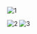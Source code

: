 ![1](https://user-images.githubusercontent.com/33320326/54482807-c9668200-4851-11e9-8bd2-0bbfa1ae6f85.JPG)


![2](https://user-images.githubusercontent.com/33320326/54482825-18141c00-4852-11e9-8d1a-bdaefc178af0.jpg)
![3](https://user-images.githubusercontent.com/33320326/54482827-19dddf80-4852-11e9-8a4f-7464d01d0691.JPG)

